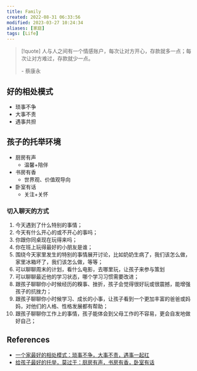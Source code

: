 ```yaml
---
title: Family
created: 2022-08-31 06:33:56
modified: 2023-03-27 10:24:34
aliases: [家庭]
tags: [Life]
---
```


> [!quote]
> 人与人之间有一个情感账户，每次让对方开心，存款就多一点；每次让对方难过，存款就少一点。
>
> \- 蔡康永

## 好的相处模式

- 琐事不争
- 大事不责
- 遇事共担

## 孩子的托举环境

- 厨房有声
  - 温馨+陪伴
- 书房有香
  - 世界观、价值观导向
- 卧室有话
  - 关注+关怀

### 切入聊天的方式

1. 今天遇到了什么特别的事情；
2. 今天有什么开心的或不开心的事吗；
3. 你跟你同桌现在玩得来吗；
4. 你在班上玩得最好的小朋友是谁；
5. 围绕今天家里发生的特别的事情展开讨论，比如奶奶生病了，我们该怎么做，家里冰箱坏了，我们该怎么做，等等；
6. 可以聊聊周末的计划，看什么电影，去哪里玩，让孩子来参与策划
7. 可以聊聊最近他的学习状态，哪个学习习惯需要改进；
8. 跟孩子聊聊你小时候经历的糗事、挫折，孩子会觉得很好玩或很震撼，能增强孩子的抗挫力；
9. 跟孩子聊聊你小时候学习、成长的小事，让孩子看到一个更加丰富的爸爸或妈妈，对他们的人格、性格发展都有帮助；
10. 跟孩子聊聊你工作上的事情，孩子能体会到父母工作的不容易，更会自发地做好自己；

## References

- [一个家最好的相处模式：琐事不争，大事不责，遇事一起扛](https://mp.weixin.qq.com/s/uSVND3sIDANCdb-0zFDzQA)
- [给孩子最好的托举，莫过于：厨房有声，书房有香，卧室有话](https://mp.weixin.qq.com/s/_eqiSpoa1t4hlohatlQ7DA)
